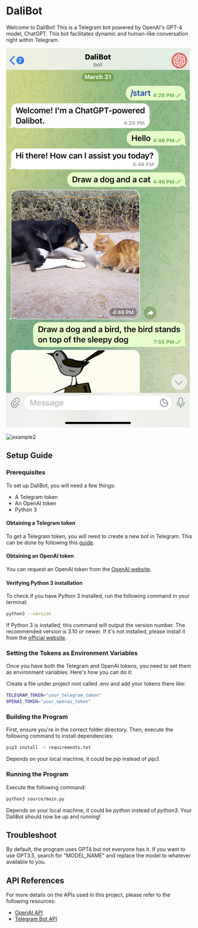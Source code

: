 # DaliBot

Welcome to DaliBot! This is a Telegram bot powered by OpenAI's GPT-4 model, ChatGPT. This bot facilitates dynamic and human-like conversation right within Telegram.

![example1](assets/example1.jpeg)

![example2](assets/example2.PNG)

## Setup Guide

### Prerequisites

To set up DaliBot, you will need a few things:

* A Telegram token
* An OpenAI token
* Python 3

#### Obtaining a Telegram token

To get a Telegram token, you will need to create a new bot in Telegram. This can be done by following this [guide](https://core.telegram.org/bots#how-do-i-create-a-bot).

#### Obtaining an OpenAI token

You can request an OpenAI token from the [OpenAI website](https://www.openai.com).

#### Verifying Python 3 installation

To check if you have Python 3 installed, run the following command in your terminal:

```bash
python3 --version
```

If Python 3 is installed, this command will output the version number. The recommended version is 3.10 or newer. If it's not installed, please install it from the [official website](https://www.python.org/downloads/).

### Setting the Tokens as Environment Variables

Once you have both the Telegram and OpenAI tokens, you need to set them as environment variables. Here's how you can do it:

Create a file under project root called .env and add your tokens there like:

```bash
TELEGRAM_TOKEN="your_telegram_token"
OPENAI_TOKEN="your_openai_token"
```

### Building the Program

First, ensure you're in the correct folder directory. Then, execute the following command to install dependencies:

```bash
pip3 install -r requirements.txt
```

Depends on your local machine, it could be *pip* instead of *pip3*.

### Running the Program

Execute the following command:

```bash
python3 source/main.py
```

Depends on your local machine, it could be *python* instead of *python3*. Your DaliBot should now be up and running!

## Troubleshoot

By default, the program uses GPT4 but not everyone has it. If you want to use GPT3.5, search for "MODEL_NAME" and replace the model to whatever available to you.

## API References

For more details on the APIs used in this project, please refer to the following resources:

* [OpenAI API](https://platform.openai.com/docs/introduction/overview)
* [Telegram Bot API](https://github.com/python-telegram-bot/python-telegram-bot/wiki/Extensions---Your-first-Bot)
